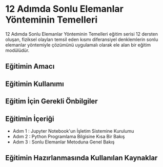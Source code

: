 # 12 Adımda Sonlu Elemanlar Yönteminin Temelleri

12 Adımda Sonlu Elemanlar Yönteminin Temelleri eğitim serisi 12 dersten oluşan, fiziksel olayları temsil eden kısmı diferansiyel denklemlerin sonlu elemanlar yöntemiyle çözümünü uygulamalı olarak ele alan bir eğitim modülüdür.

## Eğitimin Amacı

## Eğitimin Kullanımı

## Eğitim İçin Gerekli Önbilgiler

## Eğitimin İçeriği

- Adım 1 : Jupyter Notebook'un İşletim Sistemine Kurulumu 
- Adım 2 : Python Programlama Bilgisine Kısa Bir Bakış 
- Adım 3 : Sonlu Elemanlar Metoduna Genel Bakış 

## Eğitimin Hazırlanmasında Kullanılan Kaynaklar
